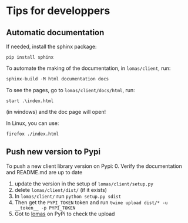 # Tips for developpers

## Automatic documentation
If needed, install the sphinx package:
```
pip install sphinx
```

To automate the making of the documentation, in `lomas/client`, run:

```python
sphinx-build -M html documentation docs
```

To see the pages, go to `lomas/client/docs/html`, run:

```
start .\index.html
```
(in windows) and the doc page will open!

In Linux, you can use:
```
firefox ./index.html
```
## Push new version to Pypi
To push a new client library version on Pypi:
0. Verify the documentation and README.md are up to date
1. update the version in the setup of `lomas/client/setup.py`
2. delete `lomas/client/dist/` (if it exists)
3. In `lomas/client/` run `python setup.py sdist`
4. Then get the `PYPI_TOKEN` token and run `twine upload dist/* -u __token__ -p PYPI_TOKEN`
5. Got to [lomas](https://pypi.org/project/lomas-client/)  on PyPi to check the upload
